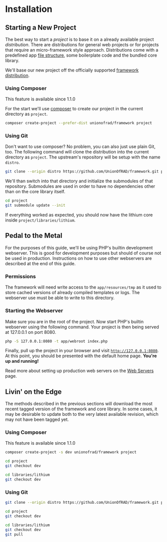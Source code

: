# Installation

## Starting a New Project

The best way to start a *project* is to base it on a already available project *distribution*. There are distributions for general web projects or for projects that require an micro-framework style approach. 
Distributions come with a predefined app [file structure](./architecture/file-structure.md), some boilerplate code and the bundled core library.

We'll base our new project off the officially supported [framework distribution](https://github.com/UnionOfRAD/framework). 

### Using Composer

<div class="note note-version">This feature is available since 1.1.0</div>

For the start we'll use [composer](https://getcomposer.org/) to create our project in 
the current directory as `project`. 

```bash
composer create-project --prefer-dist unionofrad/framework project
```

### Using Git

Don't want to use composer? No problem, you can also just use plain Git, too. The following command
will clone the distribution into the current directory as `project`. The upstream's repository 
will be setup with the name `distro`.

```bash
git clone --origin distro https://github.com/UnionOfRAD/framework.git project
```

We'll than switch into that directory and initialize the submodules of that repository.
Submodules are used in order to have no dependencies other than on the core library itself.

```bash
cd project
git submodule update --init
```

If everything worked as expected, you should now have the lithium core inside `project/libraries/lithium`. 

## Pedal to the Metal

For the purposes of this guide, we'll be using PHP's builtin development webserver. This is good for development purposes but should of course not be used in production. Instructions on how to use other
webservers are described at the end of this guide.

### Permissions

The framework will need write access to the `app/resources/tmp` as it used to store cached versions of 
already compiled templates or logs. The webserver use must be able to write to this directory.

### Starting the Webserver

Make sure you are in the root of the project. Now start PHP's builtin webserver using the following command. Your project is then being served at 127.0.0.1 on port 8080. 

```bash
php -S 127.0.0.1:8080 -t app/webroot index.php
```

Finally, pull up the project in your browser and visit [`http://127.0.0.1:8080`](http://127.0.0.1:8080).
At this point, you should be presented with the default home page. **You're up and running!**

<div class="note note-hint">
	Read more about setting up production web servers on the <a href="./installation/web-servers.md">Web Servers</a> page.
</div>

## Livin' on the Edge

The methods described in the previous sections will download the most recent tagged version of
the framework and core library. In some cases, it may be desirable to update both to the very
latest available revision, which may not have been tagged yet.

### Using Composer

<div class="note note-version">This feature is available since 1.1.0</div>

```bash
composer create-project -s dev unionofrad/framework project 

cd project 
git checkout dev

cd libraries/lithium
git checkout dev
```

### Using Git

```bash
git clone --origin distro https://github.com/UnionOfRAD/framework.git project

cd project
git checkout dev

cd libraries/lithium
git checkout dev
git pull
```


